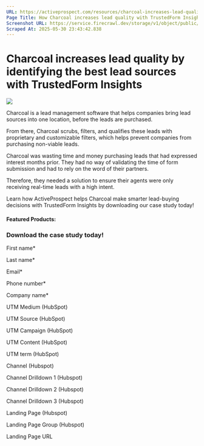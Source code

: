 ```yaml
---
URL: https://activeprospect.com/resources/charcoal-increases-lead-quality/?utm_medium=Marketing-CPC&utm_source=Website&utm_campaign=Google-CPC-US-PMax-Acquisition-Lead-TF
Page Title: How Charcoal increases lead quality with TrustedForm Insights
Screenshot URL: https://service.firecrawl.dev/storage/v1/object/public/media/screenshot-9f4daa09-7811-4d9c-ba75-b35be014ae7a.png
Scraped At: 2025-05-30 23:43:42.838
---
```

# Charcoal increases lead quality by identifying the best lead sources with TrustedForm Insights

![](https://activeprospect.com/wp-content/uploads/2023/06/Artboard-1-6.png)

Charcoal is a lead management software that helps companies bring lead sources into one location, before the leads are purchased.

From there, Charcoal scrubs, filters, and qualifies these leads with proprietary and customizable filters, which helps prevent companies from purchasing non-viable leads.

Charcoal was wasting time and money purchasing leads that had expressed interest months prior. They had no way of validating the time of form submission and had to rely on the word of their partners.

Therefore, they needed a solution to ensure their agents were only receiving real-time leads with a high intent.

Learn how ActiveProspect helps Charcoal make smarter lead-buying decisions with TrustedForm Insights by downloading our case study today!

#### Featured Products:



### Download the case study today!

First name\*

Last name\*

Email\*

Phone number\*

Company name\*

UTM Medium (HubSpot)

UTM Source (HubSpot)

UTM Campaign (HubSpot)

UTM Content (HubSpot)

UTM term (HubSpot)

Channel (Hubspot)

Channel Drilldown 1 (Hubspot)

Channel Drilldown 2 (Hubspot)

Channel Drilldown 3 (Hubspot)

Landing Page (Hubspot)

Landing Page Group (Hubspot)

Landing Page URL


